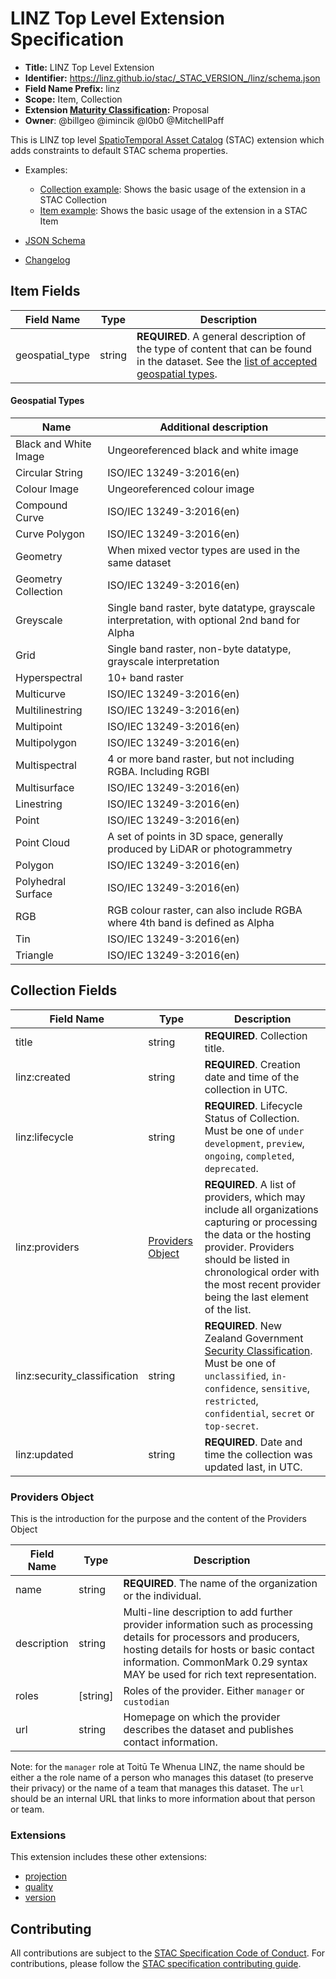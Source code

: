 # LINZ Top Level Extension Specification

- **Title:** LINZ Top Level Extension
- **Identifier:**
  <https://linz.github.io/stac/_STAC_VERSION_/linz/schema.json>
- **Field Name Prefix:** linz
- **Scope:** Item, Collection
- **Extension
  [Maturity Classification](https://github.com/radiantearth/stac-spec/tree/master/extensions/README.md#extension-maturity):**
  Proposal
- **Owner**: @billgeo @imincik @l0b0 @MitchellPaff

This is LINZ top level
[SpatioTemporal Asset Catalog](https://github.com/radiantearth/stac-spec) (STAC)
extension which adds constraints to default STAC schema properties.

- Examples:

  - [Collection example](examples/collection.json): Shows the basic usage of the
    extension in a STAC Collection
  - [Item example](examples/item.json): Shows the basic usage of the extension
    in a STAC Item

- [JSON Schema](./schema.json)
- [Changelog](./CHANGELOG.md)

## Item Fields

| Field Name      | Type   | Description                                                                                                                                                  |
| --------------- | ------ | ------------------------------------------------------------------------------------------------------------------------------------------------------------ |
| geospatial_type | string | **REQUIRED**. A general description of the type of content that can be found in the dataset. See the [list of accepted geospatial types](#geospatial-types). |

#### Geospatial Types

| Name                  | Additional description                                                                        |
| --------------------- | --------------------------------------------------------------------------------------------- |
| Black and White Image | Ungeoreferenced black and white image                                                         |
| Circular String       | ISO/IEC 13249-3:2016(en)                                                                      |
| Colour Image          | Ungeoreferenced colour image                                                                  |
| Compound Curve        | ISO/IEC 13249-3:2016(en)                                                                      |
| Curve Polygon         | ISO/IEC 13249-3:2016(en)                                                                      |
| Geometry              | When mixed vector types are used in the same dataset                                          |
| Geometry Collection   | ISO/IEC 13249-3:2016(en)                                                                      |
| Greyscale             | Single band raster, byte datatype, grayscale interpretation, with optional 2nd band for Alpha |
| Grid                  | Single band raster, non-byte datatype, grayscale interpretation                               |
| Hyperspectral         | 10+ band raster                                                                               |
| Multicurve            | ISO/IEC 13249-3:2016(en)                                                                      |
| Multilinestring       | ISO/IEC 13249-3:2016(en)                                                                      |
| Multipoint            | ISO/IEC 13249-3:2016(en)                                                                      |
| Multipolygon          | ISO/IEC 13249-3:2016(en)                                                                      |
| Multispectral         | 4 or more band raster, but not including RGBA. Including RGBI                                 |
| Multisurface          | ISO/IEC 13249-3:2016(en)                                                                      |
| Linestring            | ISO/IEC 13249-3:2016(en)                                                                      |
| Point                 | ISO/IEC 13249-3:2016(en)                                                                      |
| Point Cloud           | A set of points in 3D space, generally produced by LiDAR or photogrammetry                    |
| Polygon               | ISO/IEC 13249-3:2016(en)                                                                      |
| Polyhedral Surface    | ISO/IEC 13249-3:2016(en)                                                                      |
| RGB                   | RGB colour raster, can also include RGBA where 4th band is defined as Alpha                   |
| Tin                   | ISO/IEC 13249-3:2016(en)                                                                      |
| Triangle              | ISO/IEC 13249-3:2016(en)                                                                      |

## Collection Fields

| Field Name                   | Type                                  | Description                                                                                                                                                                                                                                                                                                                                      |
| ---------------------------- | ------------------------------------- | ------------------------------------------------------------------------------------------------------------------------------------------------------------------------------------------------------------------------------------------------------------------------------------------------------------------------------------------------ |
| title                        | string                                | **REQUIRED**. Collection title.                                                                                                                                                                                                                                                                                                                  |
| linz:created                 | string                                | **REQUIRED**. Creation date and time of the collection in UTC.                                                                                                                                                                                                                                                                                   |
| linz:lifecycle               | string                                | **REQUIRED**. Lifecycle Status of Collection. Must be one of `under development`, `preview`, `ongoing`, `completed`, `deprecated`.                                                                                                                                                                                                               |
| linz:providers               | [Providers Object](#providers-object) | **REQUIRED**. A list of providers, which may include all organizations capturing or processing the data or the hosting provider. Providers should be listed in chronological order with the most recent provider being the last element of the list.                                                                                             |
| linz:security_classification | string                                | **REQUIRED**. New Zealand Government [Security Classification](https://www.digital.govt.nz/standards-and-guidance/governance/managing-online-channels/security-and-privacy-for-websites/foundations/classify-information/). Must be one of `unclassified`, `in-confidence`, `sensitive`, `restricted`, `confidential`, `secret` or `top-secret`. |
| linz:updated                 | string                                | **REQUIRED**. Date and time the collection was updated last, in UTC.                                                                                                                                                                                                                                                                             |

### Providers Object

This is the introduction for the purpose and the content of the Providers Object

| Field Name  | Type      | Description                                                                                                                                                                                                                                  |
| ----------- | --------- | -------------------------------------------------------------------------------------------------------------------------------------------------------------------------------------------------------------------------------------------- |
| name        | string    | **REQUIRED**. The name of the organization or the individual.                                                                                                                                                                                |
| description | string    | Multi-line description to add further provider information such as processing details for processors and producers, hosting details for hosts or basic contact information. CommonMark 0.29 syntax MAY be used for rich text representation. |
| roles       | \[string] | Roles of the provider. Either `manager` or `custodian`                                                                                                                                                                                       |
| url         | string    | Homepage on which the provider describes the dataset and publishes contact information.                                                                                                                                                      |

Note: for the `manager` role at Toitū Te Whenua LINZ, the name should be either a the role name of a person who manages this dataset (to preserve their privacy) or the name of a team that manages this dataset. The `url` should be an internal URL that links to more information about that person or team.

### Extensions

This extension includes these other extensions:

- [projection](https://github.com/stac-extensions/projection)
- [quality](../quality)
- [version](https://github.com/stac-extensions/version)

## Contributing

All contributions are subject to the
[STAC Specification Code of Conduct](https://github.com/radiantearth/stac-spec/blob/master/CODE_OF_CONDUCT.md).
For contributions, please follow the
[STAC specification contributing guide](https://github.com/radiantearth/stac-spec/blob/master/CONTRIBUTING.md).
